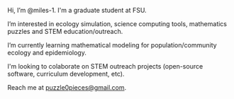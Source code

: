 Hi, I’m @miles-1. I'm a graduate student at FSU.

I’m interested in ecology simulation, science computing tools, mathematics puzzles and STEM education/outreach.

I’m currently learning mathematical modeling for population/community ecology and epidemiology.

I'm looking to colaborate on STEM outreach projects (open-source software, curriculum development, etc).

Reach me at puzzle0pieces@gmail.com.
